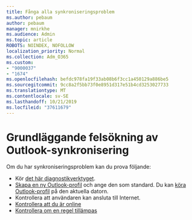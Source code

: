 ```yaml
---
title: Fånga alla synkroniseringsproblem
ms.author: pebaum
author: pebaum
manager: mnirkhe
ms.audience: Admin
ms.topic: article
ROBOTS: NOINDEX, NOFOLLOW
localization_priority: Normal
ms.collection: Adm_O365
ms.custom:
- "9000037"
- "1674"
ms.openlocfilehash: befdc978fa19f33ab08b6f3cc1a450129a886be5
ms.sourcegitcommit: 9cc8a2f5bb73f0e8951d317e51b4cd3253027733
ms.translationtype: MT
ms.contentlocale: sv-SE
ms.lasthandoff: 10/21/2019
ms.locfileid: "37611679"
---
```

# <a name="basic-outlook-sync-troubleshooting"></a>Grundläggande felsökning av Outlook-synkronisering

Om du har synkroniseringsproblem kan du prova följande:

- Kör [det här diagnostikverktyget](https://aka.ms/sara-outlooksendreceive).
- [Skapa en ny Outlook-profil](https://support.office.com/article/f544c1ba-3352-4b3b-be0b-8d42a540459d) och ange den som standard. Du kan [köra Outlook-profil](https://aka.ms/SaRA-OutlookSetupProfile) på den aktuella datorn.
- Kontrollera att användaren kan ansluta till Internet. 
- [Kontrollera att du är online](https://support.office.com/article/2460e4a8-16c7-47fc-b204-b1549275aac9)
- [Kontrollera om en regel tillämpas](https://support.office.com/article/C24F5DEA-9465-4DF4-AD17-A50704D66C59)